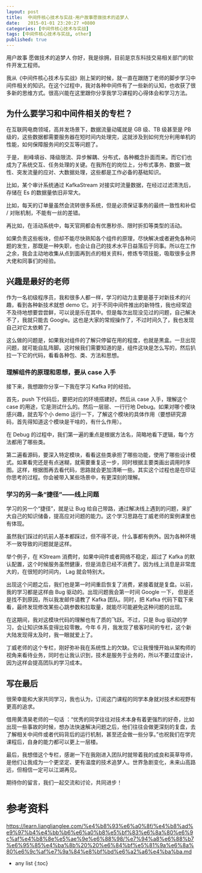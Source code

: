 ```yaml
---
layout: post
title:  中间件核心技术与实战-用户故事愿做技术的追梦人
date:   2015-01-01 23:20:27 +0800
categories: [中间件核心技术与实战]
tags: [中间件核心技术与实战, other]
published: true
---
```




用户故事 愿做技术的追梦人
你好，我是徐拥，目前是京东科技交易相关部门的软件开发工程师。

我从《中间件核心技术与实战》刚上架的时候，就一直在跟随丁老师的脚步学习中间件相关的知识。在这个过程中，我对各种中间件有了一些新的认知，也收获了很多新的思维方式。很高兴能在这里跟你分享我学习课程的心得体会和学习方法。

## 为什么要学习和中间件相关的专栏？

在互联网电商领域，高并发场景下，数据流量动辄就是 GB 级、TB 级甚至是 PB 级的，这些数据都需要服务器在短时间内处理完，这就涉及到如何充分利用单机的性能，如何保障服务间的交互等问题了。

于是， 削峰填谷、降级限流、异步解耦、分布式，各种概念扑面而来。而它们也成为了系统交互、任务处理的关键。在我所在的岗位上，分布式事务、数据一致性、突发流量的应对、大数据处理，这些都是工作必备的基础知识。

比如，某个审计系统通过 KafkaStream 对接实时流量数据，在经过过滤清洗后，存储在 Es 的数据量依旧非常大。

比如，每天的订单量虽然会流转很多系统，但是必须保证事务的最终一致性和补偿 / 对账机制，不能有一丝的差错。

再比如，在活动系统中，每天官网都会有优惠秒杀、限时折扣等类型的活动。

如果负责这些板块，但却不能尽快熟知各个组件的原理，尽快解决或者避免各种问题的发生，那既是一种失职，也会让自己的技术水平日益落后于同事。所以在工作之余，我会主动地收集从点到面再到点的相关资料，修炼专项技能，吸取很多业界大佬和同事们的经验。

## 兴趣是最好的老师

作为一名初级程序员，我和很多人都一样，学习的动力主要是基于对新技术的兴趣，看到各种新技术就想 demo 它。对于不同中间件推出的新特性，我也经常迫不及待地想要尝尝鲜，可以说是乐在其中。但是每次出现没见过的问题，自己解决不了，我就只能去 Google。这也是大家的常规操作了，不过时间久了，我也发现自己对它太依赖了。

这么做的问题是，如果我对组件的了解只停留在用的程度，也就是黑盒。一旦出现问题，就可能自乱阵脚。这时候我们需要知道的是，组件这块是怎么写的，然后扒拉一下它的代码，看看各种包、类、方法和思想。

### 理解组件的原理和思想，要从 case 入手

接下来，我想跟你分享一下我在学习 Kafka 时的经验。

首先，push 下代码后，要把对应的环境搭建好。然后从 case 入手，理解这个 case 的用途，它是测试什么的。然后一层层、一行行地 Debug。如果对哪个模块感兴趣，就去写个小 demo 运行一下，了解这个模块的具体作用（要想研究源码，首先得知道这个模块是干啥的，有什么作用）。

在 Debug 的过程中，我们第一遍的重点是根据方法名，简略地看下逻辑，每个方法都用了哪些类。

第二遍看源码，要深入特定模块，看看这些类承担了哪些功能，使用了哪些设计模式。如果看完还是有点迷糊，就需要重复这一步，同时根据主要类画出调用时序图。这样，根据图再去看代码，思路就会更加清晰一些。其实这个过程也是在印证你思考的过程。你会被带入某些场景中，有更深刻的理解。

### 学习的另一条“捷径”——线上问题

学习的另一个“捷径”，就是让 Bug 给自己带路，通过解决线上遇到的问题，来扩大自己的知识储备，提高应对问题的能力。这个学习思路在丁威老师的案例课里也有体现。

虽然我们踩过的坑前人基本都踩过，但不得不说，什么事都有例外。因为各种环境不一致导致的问题就是这样。

举个例子，在 KStream 消费时，如果中间件或者网络不稳定，超过了 Kafka 的默认配置，这个时候服务虽然健康，但是消息已经不消费了。因为线上消息是非常庞大的，在很短的时间内， Lag 就会特别大。

出现这个问题之后，我们也是第一时间重启恢复了消费，紧接着就是复盘。以前，我的学习都是这样由 Bug 驱动的。出现问题我会第一时间 Google 一下， 但是还是找不到原因，所以我发邮件请教了 Kafka 团队。同时，把 Kafka 代码下载下来看，最终发现修改某些心跳参数和拉取量，就能尽可能避免这种问题的出现。

在这期间，我对这模块代码的理解也有了质的飞跃。不过，只是 Bug 驱动的学习，会让知识体系变得比较零散。今年 6 月，我发现了极客时间的专栏，这个新大陆发现得太及时，我一眼就爱上了。

丁威老师的这个专栏，刚好弥补我在系统性上的欠缺。它让我慢慢开始从架构师的视角来看待业务，同时也让我认识到，技术是服务于业务的，所以不要过度设计，因为这样会提高团队的学习成本。

## 写在最后

很荣幸能和大家共同学习，我也认为，订阅这门课程的同学本身就对技术和视野有更高的追求。

借用黄清昊老师的一句话 ：“优秀的同学往往对技术本身有着更强烈的好奇，比如出现一些事故的时候，想办法快速解决问题之后，他们往往会做更深刻的复盘，去了解相关中间件或者代码背后的运行机制，甚至还会做一些分享。”也祝我们在学完课程后，自身的能力都可以更上一层楼。

最后，我想借这个专栏，感谢一下在我刚进入团队时就带着我的成良和英草导师，是他们让我成为一个更坚定、更有温度的技术追梦人。世界急剧变化，未来山高路远，但相信一定可以江湖再见。

期待你的留言，我们一起交流和讨论，共同进步！




# 参考资料

https://learn.lianglianglee.com/%e4%b8%93%e6%a0%8f/%e4%b8%ad%e9%97%b4%e4%bb%b6%e6%a0%b8%e5%bf%83%e6%8a%80%e6%9c%af%e4%b8%8e%e5%ae%9e%e6%88%98/%e7%94%a8%e6%88%b7%e6%95%85%e4%ba%8b%20%20%e6%84%bf%e5%81%9a%e6%8a%80%e6%9c%af%e7%9a%84%e8%bf%bd%e6%a2%a6%e4%ba%ba.md

* any list
{:toc}
